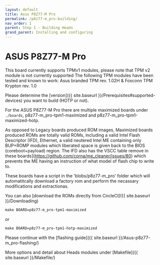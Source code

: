 ```yaml
---
layout: default
title: Asus P8Z77-M Pro
permalink: /p8z77-m_pro-building/
nav_order: 1
parent: Step 1 - Building Heads
grand_parent: Installing and configuring
---
```


ASUS P8Z77-M Pro 
===

This board currently supports TPMv1 modules, please note that TPM v2 module is not currently supported
The following TPM modules have been tested and known to work: Asus branded TPM rev. 1.02H & Foxconn TPM Krypton rev. 1.0

Please determine the [version]({{ site.baseurl }}/Prerequisites#supported-devices) you want to build (HOTP or not).

For the ASUS P8Z77-M Pro there are multiple maximized boards under `./boards`,  p8z77-m_pro-tpm1-maximized and p8z77-m_pro-tpm1-maximized-hotp.

As opposed to Legacy boards produced ROM images, Maximized boards produced ROMs are totally valid ROMs, including a valid Intel Flash Descriptor (IFD), Ethernet, a valid neutered Intel ME containing only BUP+ROMP modules which liberated space is given back to the BIOS (coreboot+payload) region. The IFD also has the VSCC table remove in these boards](https://github.com/corna/me_cleaner/issues/80) which prevents the ME having an instruction of what model of flash chip to write to.

These boards have a script in the 'blobs/p8z77-m_pro' folder which will automatitcally download a factory rom and perform the necassary modifications and extractionas.

You can also [download the ROMs directly from CircleCI]({{ site.baseurl }}/Downloading)

```Makefile
make BOARD=p8z77-m_pro-tpm1-maximized
```

or

```Makefile
make BOARD=p8z77-m_pro-tpm1-hotp-maximized
```

Please continue with the [flashing guide]({{ site.baseurl }}/Asus-p8z77-m_pro-flashing/)

More options and detail about Heads modules under [Makefile]({{ site.baseurl }}/Makefile/)
